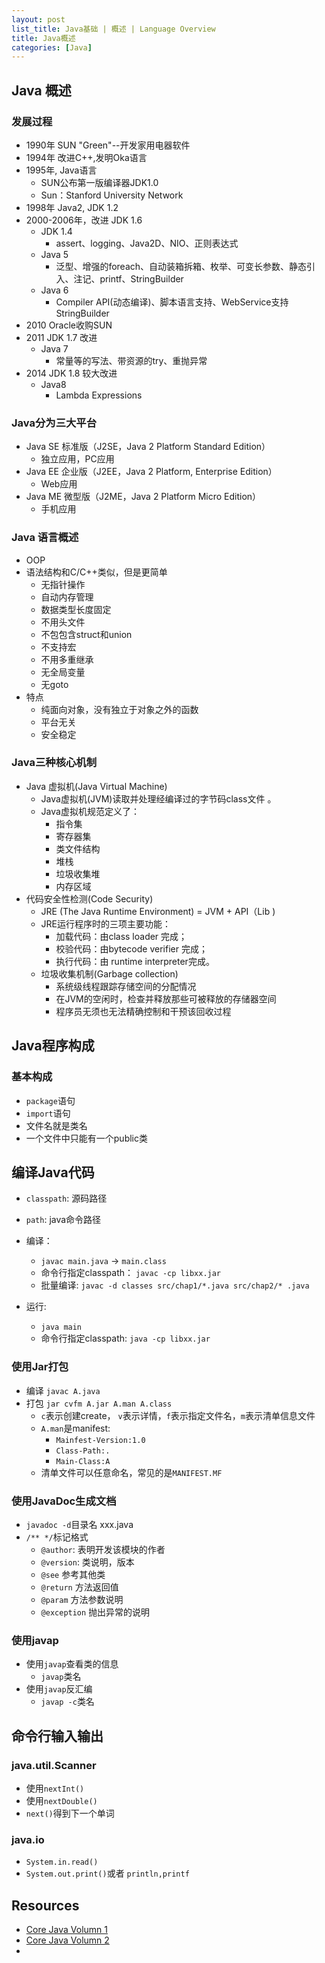 ```yaml
---
layout: post
list_title: Java基础 | 概述 | Language Overview 
title: Java概述
categories: [Java]
---
```


## Java 概述

### 发展过程

- 1990年 SUN "Green"--开发家用电器软件
- 1994年 改进C++,发明Oka语言
- 1995年, Java语言
	- SUN公布第一版编译器JDK1.0
	- Sun：Stanford University Network 
- 1998年 Java2, JDK 1.2
- 2000-2006年，改进 JDK 1.6
	- JDK 1.4
		- assert、logging、Java2D、NIO、正则表达式
	- Java 5
		- 泛型、增强的foreach、自动装箱拆箱、枚举、可变长参数、静态引入、注记、printf、StringBuilder
	- Java 6
		- Compiler API(动态编译)、脚本语言支持、WebService支持
StringBuilder
- 2010 Oracle收购SUN
- 2011 JDK 1.7 改进
	- Java 7
		- 常量等的写法、带资源的try、重抛异常
- 2014 JDK 1.8 较大改进
	- Java8 
		- Lambda Expressions

### Java分为三大平台

- Java SE 标准版（J2SE，Java 2 Platform Standard Edition）
	- 独立应用，PC应用
- Java EE 企业版（J2EE，Java 2 Platform, Enterprise Edition）
	- Web应用
- Java ME 微型版（J2ME，Java 2 Platform Micro Edition）
	- 手机应用


### Java 语言概述

- OOP
- 语法结构和C/C++类似，但是更简单
	- 无指针操作
	- 自动内存管理
	- 数据类型长度固定
	- 不用头文件
	- 不包包含struct和union
	- 不支持宏
	- 不用多重继承
	- 无全局变量
	- 无goto
- 特点
	- 纯面向对象，没有独立于对象之外的函数
	- 平台无关
	- 安全稳定

### Java三种核心机制 

- Java 虚拟机(Java Virtual Machine)
	- Java虚拟机(JVM)读取并处理经编译过的字节码class文件 。
	- Java虚拟机规范定义了：
		- 指令集
		- 寄存器集
		- 类文件结构
		- 堆栈
		- 垃圾收集堆
		- 内存区域 
- 代码安全性检测(Code Security)
 	- JRE (The Java Runtime Environment) = JVM + API（Lib )
	- JRE运行程序时的三项主要功能：
		- 加载代码：由class loader 完成；
		- 校验代码：由bytecode verifier 完成；	
		- 执行代码：由 runtime interpreter完成。
	- 垃圾收集机制(Garbage collection) 
		- 系统级线程跟踪存储空间的分配情况
		- 在JVM的空闲时，检查并释放那些可被释放的存储器空间
		- 程序员无须也无法精确控制和干预该回收过程 

## Java程序构成

### 基本构成

- `package`语句
- `import`语句
-  文件名就是类名
- 一个文件中只能有一个public类

## 编译Java代码

- `classpath`: 源码路径
- `path`: java命令路径
- 编译：
	- `javac main.java` -> `main.class`
	- 命令行指定classpath： `javac -cp libxx.jar`
	- 批量编译: `javac -d classes src/chap1/*.java src/chap2/* .java`

- 运行:
	- `java main`
	- 命令行指定classpath: `java -cp libxx.jar`

### 使用Jar打包

- 编译 `javac A.java`
- 打包 `jar cvfm A.jar A.man A.class`
	- `c`表示创建create， `v`表示详情，`f`表示指定文件名，`m`表示清单信息文件
	- `A.man`是manifest:
		- `Mainfest-Version:1.0`
		- `Class-Path:.`
		- `Main-Class:A` 
	- 清单文件可以任意命名，常见的是`MANIFEST.MF`

### 使用JavaDoc生成文档

- `javadoc -d`目录名 xxx.java
- `/** */`标记格式
	- `@author`:  表明开发该模块的作者
	- `@version`: 类说明，版本
	- `@see` 参考其他类
	- `@return` 方法返回值
	- `@param` 方法参数说明
	- `@exception` 抛出异常的说明

### 使用javap

- 使用`javap`查看类的信息
	- `javap`类名
- 使用`javap`反汇编
	- `javap -c`类名 

## 命令行输入输出

### java.util.Scanner

- 使用`nextInt()`
- 使用`nextDouble()`
- `next()`得到下一个单词

### java.io

- `System.in.read()`	
- `System.out.print()`或者 `println,printf`

## Resources

- [Core Java Volumn 1](http://ptgmedia.pearsoncmg.com/images/9780137081899/samplepages/0137081898.pdf)
- [Core Java Volumn 2](http://ptgmedia.pearsoncmg.com/images/9780137081608/samplepages/013708160X.pdf)
- []()